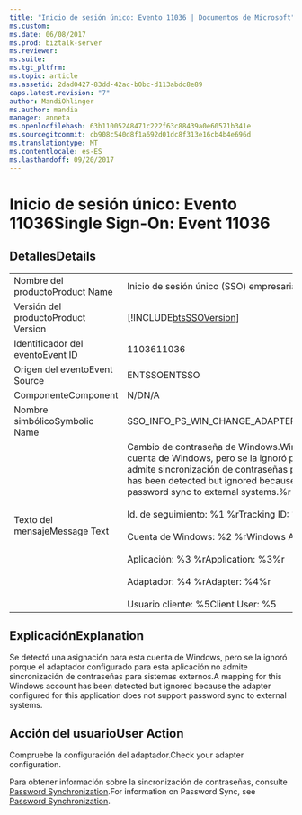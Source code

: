 ```yaml
---
title: "Inicio de sesión único: Evento 11036 | Documentos de Microsoft"
ms.custom: 
ms.date: 06/08/2017
ms.prod: biztalk-server
ms.reviewer: 
ms.suite: 
ms.tgt_pltfrm: 
ms.topic: article
ms.assetid: 2dad0427-83dd-42ac-b0bc-d113abdc8e89
caps.latest.revision: "7"
author: MandiOhlinger
ms.author: mandia
manager: anneta
ms.openlocfilehash: 63b11005248471c222f63c88439a0e60571b341e
ms.sourcegitcommit: cb908c540d8f1a692d01dc8f313e16cb4b4e696d
ms.translationtype: MT
ms.contentlocale: es-ES
ms.lasthandoff: 09/20/2017
---
```

# <a name="single-sign-on-event-11036"></a><span data-ttu-id="2a555-102">Inicio de sesión único: Evento 11036</span><span class="sxs-lookup"><span data-stu-id="2a555-102">Single Sign-On: Event 11036</span></span>
## <a name="details"></a><span data-ttu-id="2a555-103">Detalles</span><span class="sxs-lookup"><span data-stu-id="2a555-103">Details</span></span>  
  
|||  
|-|-|  
|<span data-ttu-id="2a555-104">Nombre del producto</span><span class="sxs-lookup"><span data-stu-id="2a555-104">Product Name</span></span>|<span data-ttu-id="2a555-105">Inicio de sesión único (SSO) empresarial</span><span class="sxs-lookup"><span data-stu-id="2a555-105">Enterprise Single Sign-On</span></span>|  
|<span data-ttu-id="2a555-106">Versión del producto</span><span class="sxs-lookup"><span data-stu-id="2a555-106">Product Version</span></span>|[!INCLUDE[btsSSOVersion](../includes/btsssoversion-md.md)]|  
|<span data-ttu-id="2a555-107">Identificador del evento</span><span class="sxs-lookup"><span data-stu-id="2a555-107">Event ID</span></span>|<span data-ttu-id="2a555-108">11036</span><span class="sxs-lookup"><span data-stu-id="2a555-108">11036</span></span>|  
|<span data-ttu-id="2a555-109">Origen del evento</span><span class="sxs-lookup"><span data-stu-id="2a555-109">Event Source</span></span>|<span data-ttu-id="2a555-110">ENTSSO</span><span class="sxs-lookup"><span data-stu-id="2a555-110">ENTSSO</span></span>|  
|<span data-ttu-id="2a555-111">Componente</span><span class="sxs-lookup"><span data-stu-id="2a555-111">Component</span></span>|<span data-ttu-id="2a555-112">N/D</span><span class="sxs-lookup"><span data-stu-id="2a555-112">N/A</span></span>|  
|<span data-ttu-id="2a555-113">Nombre simbólico</span><span class="sxs-lookup"><span data-stu-id="2a555-113">Symbolic Name</span></span>|<span data-ttu-id="2a555-114">SSO_INFO_PS_WIN_CHANGE_ADAPTER_NO_SYNC</span><span class="sxs-lookup"><span data-stu-id="2a555-114">SSO_INFO_PS_WIN_CHANGE_ADAPTER_NO_SYNC</span></span>|  
|<span data-ttu-id="2a555-115">Texto del mensaje</span><span class="sxs-lookup"><span data-stu-id="2a555-115">Message Text</span></span>|<span data-ttu-id="2a555-116">Cambio de contraseña de Windows.</span><span class="sxs-lookup"><span data-stu-id="2a555-116">Windows password change.</span></span> <span data-ttu-id="2a555-117">Se detectó una asignación para esta cuenta de Windows, pero se la ignoró porque el adaptador configurado para esta aplicación no admite sincronización de contraseñas para sistemas externos.%r</span><span class="sxs-lookup"><span data-stu-id="2a555-117">A mapping for this Windows account has been detected but ignored because the adapter configured for this application does not support password sync to external systems.%r</span></span><br /><br /> <span data-ttu-id="2a555-118">Id. de seguimiento: %1 %r</span><span class="sxs-lookup"><span data-stu-id="2a555-118">Tracking ID: %1%r</span></span><br /><br /> <span data-ttu-id="2a555-119">Cuenta de Windows: %2 %r</span><span class="sxs-lookup"><span data-stu-id="2a555-119">Windows Account: %2%r</span></span><br /><br /> <span data-ttu-id="2a555-120">Aplicación: %3 %r</span><span class="sxs-lookup"><span data-stu-id="2a555-120">Application: %3%r</span></span><br /><br /> <span data-ttu-id="2a555-121">Adaptador: %4 %r</span><span class="sxs-lookup"><span data-stu-id="2a555-121">Adapter: %4%r</span></span><br /><br /> <span data-ttu-id="2a555-122">Usuario cliente: %5</span><span class="sxs-lookup"><span data-stu-id="2a555-122">Client User: %5</span></span>|  
  
## <a name="explanation"></a><span data-ttu-id="2a555-123">Explicación</span><span class="sxs-lookup"><span data-stu-id="2a555-123">Explanation</span></span>  
 <span data-ttu-id="2a555-124">Se detectó una asignación para esta cuenta de Windows, pero se la ignoró porque el adaptador configurado para esta aplicación no admite sincronización de contraseñas para sistemas externos.</span><span class="sxs-lookup"><span data-stu-id="2a555-124">A mapping for this Windows account has been detected but ignored because the adapter configured for this application does not support password sync to external systems.</span></span>  
  
## <a name="user-action"></a><span data-ttu-id="2a555-125">Acción del usuario</span><span class="sxs-lookup"><span data-stu-id="2a555-125">User Action</span></span>  
 <span data-ttu-id="2a555-126">Compruebe la configuración del adaptador.</span><span class="sxs-lookup"><span data-stu-id="2a555-126">Check your adapter configuration.</span></span>  
  
 <span data-ttu-id="2a555-127">Para obtener información sobre la sincronización de contraseñas, consulte [Password Synchronization](../core/password-synchronization2.md).</span><span class="sxs-lookup"><span data-stu-id="2a555-127">For information on Password Sync, see [Password Synchronization](../core/password-synchronization2.md).</span></span>
